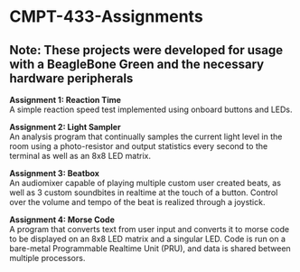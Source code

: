 # CMPT-433-Assignments

## Note: These projects were developed for usage with a BeagleBone Green and the necessary hardware peripherals

**Assignment 1: Reaction Time** \
A simple reaction speed test implemented using onboard buttons and LEDs.

**Assignment 2: Light Sampler** \
An analysis program that continually samples the current light level in the room using a photo-resistor and output statistics every second to the terminal as well as an 8x8 LED matrix.

**Assignment 3: Beatbox** \
An audiomixer capable of playing multiple custom user created beats, as well as 3 custom soundbites in realtime at the touch of a button. Control over the volume and tempo of the beat is realized through a joystick.

**Assignment 4: Morse Code** \
A program that converts text from user input and converts it to morse code to be displayed on an 8x8 LED matrix and a singular LED. Code is run on a bare-metal Programmable Realtime Unit (PRU), and data is shared between multiple processors.
